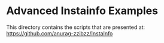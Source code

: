 # Advanced Instainfo Examples

This directory contains the scripts that are presented at:
https://github.com/anurag-zzibzz/InstaInfo
